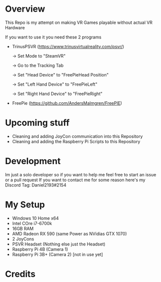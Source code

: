 # Overview

This Repo is my attempt on making VR Games playable without actual VR Hardware

If you want to use it you need these 2 programs

- TrinusPSVR (https://www.trinusvirtualreality.com/psvr/)

    -> Set Mode to "SteamVR"
    
    -> Go to the Tracking Tab
    
    -> Set "Head Device" to "FreePieHead Position"
    
    -> Set "Left Hand Device" to "FreePieLeft"
    
    -> Set "Right Hand Device" to "FreePieRight"
    
- FreePie (https://github.com/AndersMalmgren/FreePIE)


# Upcoming stuff
- Cleaning and adding JoyCon communication into this Repository
- Cleaning and adding the Raspberry Pi Scripts to this Repository


# Development
Im just a solo developer so if you want to help me feel free to start an issue or a pull request
If you want to contact me for some reason here's my Discord Tag: Daniel2193#2154


# My Setup
- Windows 10 Home x64
- Intel COre i7-6700k
- 16GB RAM
- AMD Radeon RX 590 (same Power as NVidias GTX 1070)
- 2 JoyCons
- PSVR Headset (Nothing else just the Headset)
- Raspberry Pi 4B (Camera 1)
- Raspberry Pi 3B+ (Camera 2) [not in use yet]


# Credits

